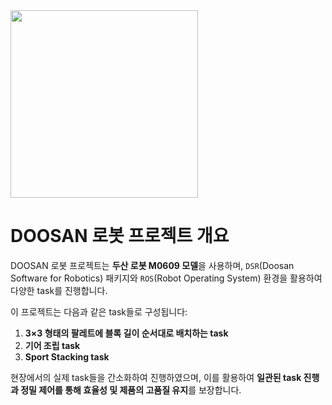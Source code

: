 <img src="https://github.com/user-attachments/assets/bc8154a5-77aa-4bbb-8796-d6f29ee5c2d6" width="300">

# DOOSAN 로봇 프로젝트 개요

DOOSAN 로봇 프로젝트는 **두산 로봇 M0609 모델**을 사용하며, `DSR`(Doosan Software for Robotics) 패키지와 `ROS`(Robot Operating System) 환경을 활용하여 다양한 task를 진행합니다.  

이 프로젝트는 다음과 같은 task들로 구성됩니다:
1. **3×3 형태의 팔레트에 블록 길이 순서대로 배치하는 task**
3. **기어 조립 task**
5. **Sport Stacking task**

현장에서의 실제 task들을 간소화하여 진행하였으며, 이를 활용하여 **일관된 task 진행과 정밀 제어를 통해 효율성 및 제품의 고품질 유지**를 보장합니다.
